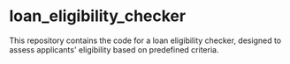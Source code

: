 # loan_eligibility_checker
This repository contains the code for a loan eligibility checker, designed to assess applicants' eligibility based on predefined criteria.
